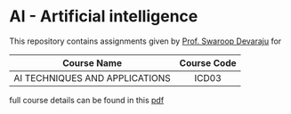 # AI - Artificial intelligence
This repository contains assignments given by [Prof. Swaroop Devaraju](https://www.linkedin.com/in/swaroop-devaraju-43851918/?originalSubdomain=in) for
 
| Course Name | Course Code | 
| :-----------: | :-------------: |
| AI TECHNIQUES AND APPLICATIONS | ICD03 |

full course details can be found in this [pdf](http://www.nsit.ac.in/static/documents/ICE_c.pdf)

